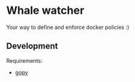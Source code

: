 # Whale watcher

Your way to define and enforce docker policies :)

## Development

Requirements:

- [gopy](https://github.com/go-python/gopy/tree/master)
